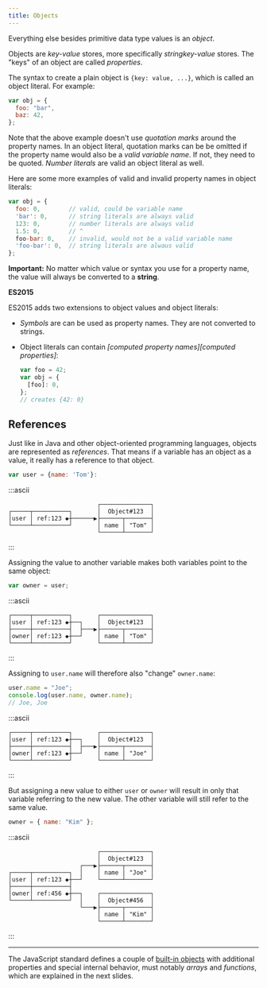 ```yaml
---
title: Objects
---
```


Everything else besides primitive data type values is an _object_.

Objects are _key-value_ stores, more specifically _stringkey-value_ stores. The
"keys" of an object are called _properties_.

The syntax to create a plain object is `{key: value, ...}`, which is called an
object literal. For example:

```javascript
var obj = {
  foo: "bar",
  baz: 42,
};
```

Note that the above example doesn't use _quotation marks_ around the property
names. In an object literal, quotation marks can be be omitted if the property
name would also be a _valid variable name_. If not, they need to be quoted.
_Number literals_ are valid an object literal as well.

Here are some more examples of valid and invalid property names in object
literals:

```js
var obj = {
  foo: 0,        // valid, could be variable name
  'bar': 0,      // string literals are always valid
  123: 0,        // number literals are always valid
  1.5: 0,        // ^
  foo-bar: 0,    // invalid, would not be a valid variable name
  'foo-bar': 0,  // string literals are alwaus valid
};
```

<div class="callout warning">

**Important:** No matter which value or syntax you use for a property name, the
value will always be converted to a **string**.

</div>

<div class="callout secondary">

<i class="fa fa-info-circle" aria-hidden="true"></i> **ES2015**

ES2015 adds two extensions to object values and object literals:

- _Symbols_ are can be used as property names. They are not converted to
  strings.

- Object literals can contain _[computed property names][computed properties]_:
  ```js
  var foo = 42;
  var obj = {
    [foo]: 0,
  };
  // creates {42: 0}
  ```

</div>

## References

Just like in Java and other object-oriented programming languages, objects are
represented as _references_. That means if a variable has an object as a value,
it really has a reference to that object.

```js
var user = {name: 'Tom'}:
```

:::ascii

```
                         ┌──────────────┐
┌─────┬──────────┐       │  Object#123  │
│user │ ref:123 ◆┼──────▶├──────┬───────┤
└─────┴──────────┘       │ name │ "Tom" │
                         └──────┴───────┘
```

:::

Assigning the value to another variable makes both variables point to the same
object:

```js
var owner = user;
```

:::ascii

```
┌─────┬──────────┐       ┌──────────────┐
│user │ ref:123 ◆┼──┐    │  Object#123  │
├─────┼──────────┤  ├───▶├──────┬───────┤
│owner│ ref:123 ◆┼──┘    │ name │ "Tom" │
└─────┴──────────┘       └──────┴───────┘
```

:::

Assigning to `user.name` will therefore also "change" `owner.name`:

```js
user.name = "Joe";
console.log(user.name, owner.name);
// Joe, Joe
```

:::ascii

```
┌─────┬──────────┐       ┌──────────────┐
│user │ ref:123 ◆┼──┐    │  Object#123  │
├─────┼──────────┤  ├───▶├──────┬───────┤
│owner│ ref:123 ◆┼──┘    │ name │ "Joe" │
└─────┴──────────┘       └──────┴───────┘
```

:::

But assigning a new value to either `user` or `owner` will result in only that
variable referring to the new value. The other variable will still refer to the
same value.

```js
owner = { name: "Kim" };
```

:::ascii

```
                         ┌──────────────┐
                         │  Object#123  │
                    ┌───▶├──────┬───────┤
┌─────┬──────────┐  │    │ name │ "Joe" │
│user │ ref:123 ◆┼──┘    └──────┴───────┘
├─────┼──────────┤
│owner│ ref:456 ◆┼──┐    ┌──────────────┐
└─────┴──────────┘  │    │  Object#456  │
                    └───▶├──────┬───────┤
                         │ name │ "Kim" │
                         └──────┴───────┘
```

:::

---

The JavaScript standard defines a couple of [built-in objects][] with additional
properties and special internal behavior, must notably _arrays_ and
_functions_, which are explained in the next slides.

[built-in objects]: https://developer.mozilla.org/en-US/docs/Web/JavaScript/Reference/Global_Objects
